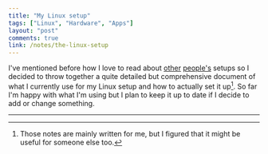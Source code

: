 ```yaml
---
title: "My Linux setup"
tags: ["Linux", "Hardware", "Apps"]
layout: "post"
comments: true
link: /notes/the-linux-setup
---
```


I've mentioned before how I love to read about [other](http://onethingwell.org/linux-setup) [people's](http://jasonwryan.com/blog/2010/10/04/the-setup/) setups so I decided to throw together a quite detailed but comprehensive document of what I currently use for my Linux setup and how to actually set it up[^20130823-1]. So far I'm happy with what I'm using but I plan to keep it up to date if I decide to add or change something.

* * *

[^20130823-1]: Those notes are mainly written for me, but I figured that it might be useful for someone else too.
